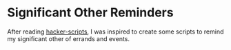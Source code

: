 # Significant Other Reminders
After reading [hacker-scripts](https://github.com/NARKOZ/hacker-scripts), I was inspired to create some scripts to remind my significant other of errands and events.
